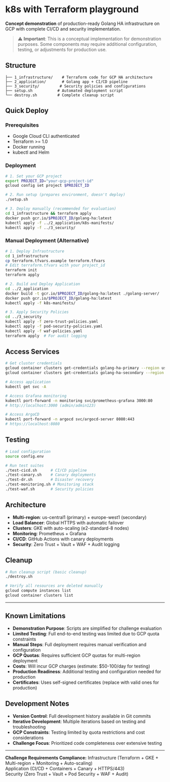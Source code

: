 # k8s with Terraform playground

**Concept demonstration** of production-ready Golang HA infrastructure on GCP with complete CI/CD and security implementation.

> ⚠️ **Important**: This is a conceptual implementation for demonstration purposes. Some components may require additional configuration, testing, or adjustments for production use.

## Structure

```
├── 1_infrastructure/    # Terraform code for GCP HA architecture
├── 2_application/       # Golang app + CI/CD pipeline
├── 3_security/         # Security policies and configurations
├── setup.sh           # Automated deployment script
└── destroy.sh         # Complete cleanup script
```

## Quick Deploy

### Prerequisites
- Google Cloud CLI authenticated
- Terraform >= 1.0
- Docker running
- kubectl and Helm

### Deployment
```bash
# 1. Set your GCP project
export PROJECT_ID="your-gcp-project-id"
gcloud config set project $PROJECT_ID

# 2. Run setup (prepares environment, doesn't deploy)
./setup.sh

# 3. Deploy manually (recommended for evaluation)
cd 1_infrastructure && terraform apply
docker push gcr.io/$PROJECT_ID/golang-ha:latest
kubectl apply -f ../2_application/k8s-manifests/
kubectl apply -f ../3_security/
```

### Manual Deployment (Alternative)

```bash
# 1. Deploy Infrastructure
cd 1_infrastructure
cp terraform.tfvars.example terraform.tfvars
# Edit terraform.tfvars with your project_id
terraform init
terraform apply

# 2. Build and Deploy Application
cd ../2_application
docker build -t gcr.io/$PROJECT_ID/golang-ha:latest ./golang-server/
docker push gcr.io/$PROJECT_ID/golang-ha:latest
kubectl apply -f k8s-manifests/

# 3. Apply Security Policies
cd ../3_security
kubectl apply -f zero-trust-policies.yaml
kubectl apply -f pod-security-policies.yaml
kubectl apply -f waf-policies.yaml
terraform apply  # For audit logging
```

## Access Services

```bash
# Get cluster credentials
gcloud container clusters get-credentials golang-ha-primary --region us-central1
gcloud container clusters get-credentials golang-ha-secondary --region europe-west1

# Access application
kubectl get svc -A

# Access Grafana monitoring
kubectl port-forward -n monitoring svc/prometheus-grafana 3000:80
# http://localhost:3000 (admin/admin123)

# Access ArgoCD
kubectl port-forward -n argocd svc/argocd-server 8080:443
# https://localhost:8080
```

## Testing

```bash
# Load configuration
source config.env

# Run test suites
./test-cicd.sh      # CI/CD pipeline
./test-canary.sh    # Canary deployments  
./test-dr.sh        # Disaster recovery
./test-monitoring.sh # Monitoring stack
./test-waf.sh       # Security policies
```

## Architecture

- **Multi-region**: us-central1 (primary) + europe-west1 (secondary)
- **Load Balancer**: Global HTTPS with automatic failover
- **Clusters**: GKE with auto-scaling (e2-standard-8 nodes)
- **Monitoring**: Prometheus + Grafana
- **CI/CD**: GitHub Actions with canary deployments
- **Security**: Zero Trust + Vault + WAF + Audit logging

## Cleanup

```bash
# Run cleanup script (basic cleanup)
./destroy.sh

# Verify all resources are deleted manually
gcloud compute instances list
gcloud container clusters list
```

---

## Known Limitations

- **Demonstration Purpose**: Scripts are simplified for challenge evaluation
- **Limited Testing**: Full end-to-end testing was limited due to GCP quota constraints
- **Manual Steps**: Full deployment requires manual verification and configuration
- **GCP Quotas**: Requires sufficient GCP quotas for multi-region deployment
- **Costs**: Will incur GCP charges (estimate: $50-100/day for testing)
- **Production Readiness**: Additional testing and configuration needed for production
- **Certificates**: Uses self-signed certificates (replace with valid ones for production)

## Development Notes

- **Version Control**: Full development history available in Git commits
- **Iterative Development**: Multiple iterations based on testing and troubleshooting
- **GCP Constraints**: Testing limited by quota restrictions and cost considerations
- **Challenge Focus**: Prioritized code completeness over extensive testing

---

**Challenge Requirements Compliance:**
Infrastructure (Terraform + GKE + Multi-region + Monitoring + Auto-scaling)  
Application (CI/CD + Containers + Canary + HTTPS/443)  
Security (Zero Trust + Vault + Pod Security + WAF + Audit)  
